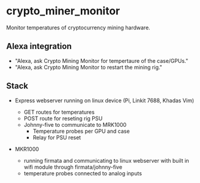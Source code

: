 # crypto_miner_monitor
Monitor temperatures of cryptocurrency mining hardware.

## Alexa integration
- "Alexa, ask Crypto Mining Monitor for tempertaure of the case/GPUs."
- "Alexa, ask Crypto Mining Monitor to restart the mining rig."


## Stack
- Express webserver running on linux device (Pi, Linkit 7688, Khadas Vim) 
  - GET routes for temperatures
  - POST route for reseting rig PSU
  - Johnny-five to communicate to MRK1000
    - Temperature probes per GPU and case
    - Relay for PSU reset

- MKR1000 
  - running firmata and communicating to linux webserver with built in wifi module through firmata/johnny-five
  - temperature probes connected to analog inputs